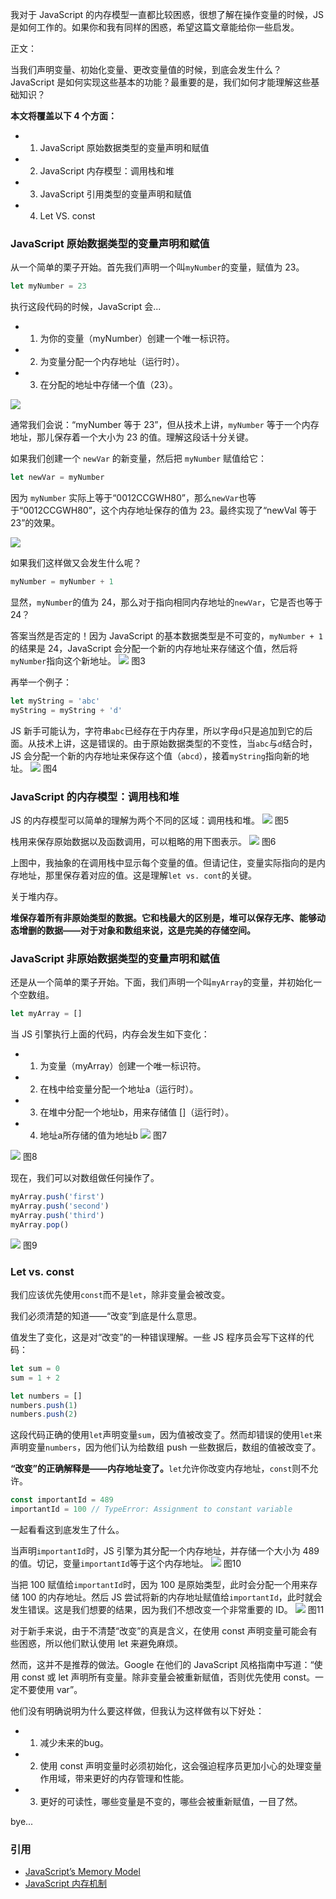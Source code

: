 我对于 JavaScript 的内存模型一直都比较困惑，很想了解在操作变量的时候，JS 是如何工作的。如果你和我有同样的困惑，希望这篇文章能给你一些启发。

正文：

当我们声明变量、初始化变量、更改变量值的时候，到底会发生什么？JavaScript 是如何实现这些基本的功能？最重要的是，我们如何才能理解这些基础知识？

**本文将覆盖以下 4 个方面：**
* 1. JavaScript 原始数据类型的变量声明和赋值
* 2. JavaScript 内存模型：调用栈和堆
* 3. JavaScript 引用类型的变量声明和赋值
* 4. Let VS. const

### JavaScript 原始数据类型的变量声明和赋值
从一个简单的栗子开始。首先我们声明一个叫`myNumber`的变量，赋值为 23。
````js
let myNumber = 23
````
执行这段代码的时候，JavaScript 会...
* 1. 为你的变量（myNumber）创建一个唯一标识符。
* 2. 为变量分配一个内存地址（运行时）。
* 3. 在分配的地址中存储一个值（23）。

![](https://img2018.cnblogs.com/blog/1085489/201904/1085489-20190424172923851-1336511409.jpg)


通常我们会说：“myNumber 等于 23”，但从技术上讲，`myNumber` 等于一个内存地址，那儿保存着一个大小为 23 的值。理解这段话十分关键。

如果我们创建一个 `newVar` 的新变量，然后把 `myNumber` 赋值给它：
````js
let newVar = myNumber
````
因为 `myNumber` 实际上等于“0012CCGWH80”，那么`newVar`也等于“0012CCGWH80”，这个内存地址保存的值为 23。最终实现了“newVal 等于 23”的效果。

![](https://img2018.cnblogs.com/blog/1085489/201904/1085489-20190424172937569-2024968063.jpg)


如果我们这样做又会发生什么呢？
````js
myNumber = myNumber + 1
````
显然，`myNumber`的值为 24，那么对于指向相同内存地址的`newVar`，它是否也等于 24？

答案当然是否定的！因为 JavaScript 的基本数据类型是不可变的，`myNumber + 1`的结果是 24，JavaScript 会分配一个新的内存地址来存储这个值，然后将`myNumber`指向这个新地址。
![](https://img2018.cnblogs.com/blog/1085489/201904/1085489-20190424172949567-517746096.jpg)
图3

再举一个例子：
````js
let myString = 'abc'
myString = myString + 'd'
````
JS 新手可能认为，字符串`abc`已经存在于内存里，所以字母`d`只是追加到它的后面。从技术上讲，这是错误的。由于原始数据类型的不变性，当`abc`与`d`结合时，JS 会分配一个新的内存地址来保存这个值（`abcd`），接着`myString`指向新的地址。
![](https://img2018.cnblogs.com/blog/1085489/201904/1085489-20190424172958994-1491353481.jpg)
图4

### JavaScript 的内存模型：调用栈和堆
JS 的内存模型可以简单的理解为两个不同的区域：调用栈和堆。
![](https://img2018.cnblogs.com/blog/1085489/201904/1085489-20190424173005794-1302121390.jpg)
图5

栈用来保存原始数据以及函数调用，可以粗略的用下图表示。
![](https://img2018.cnblogs.com/blog/1085489/201904/1085489-20190424173011966-1547191945.jpg)
图6

上图中，我抽象的在调用栈中显示每个变量的值。但请记住，变量实际指向的是内存地址，那里保存着对应的值。这是理解`let vs. cont`的关键。

关于堆内存。

**堆保存着所有非原始类型的数据。它和栈最大的区别是，堆可以保存无序、能够动态增删的数据——对于对象和数组来说，这是完美的存储空间。**

### JavaScript 非原始数据类型的变量声明和赋值
还是从一个简单的栗子开始。下面，我们声明一个叫`myArray`的变量，并初始化一个空数组。
````js
let myArray = []
````
当 JS 引擎执行上面的代码，内存会发生如下变化：
* 1. 为变量（myArray）创建一个唯一标识符。
* 2. 在栈中给变量分配一个地址a（运行时）。
* 3. 在堆中分配一个地址b，用来存储值 []（运行时）。
* 4. 地址a所存储的值为地址b
![](https://img2018.cnblogs.com/blog/1085489/201904/1085489-20190424173022343-1670051502.jpg)
图7

![](https://img2018.cnblogs.com/blog/1085489/201904/1085489-20190424173029088-224783084.jpg)
图8

现在，我们可以对数组做任何操作了。
````js
myArray.push('first')
myArray.push('second')
myArray.push('third')
myArray.pop()
````
![](https://img2018.cnblogs.com/blog/1085489/201904/1085489-20190424173038174-427764912.jpg)
图9

### Let vs. const
我们应该优先使用`const`而不是`let`，除非变量会被改变。

我们必须清楚的知道——“改变”到底是什么意思。

值发生了变化，这是对“改变”的一种错误理解。一些 JS 程序员会写下这样的代码：
````js
let sum = 0
sum = 1 + 2

let numbers = []
numbers.push(1)
numbers.push(2)
````
这段代码正确的使用`let`声明变量`sum`，因为值被改变了。然而却错误的使用`let`来声明变量`numbers`，因为他们认为给数组 push 一些数据后，数组的值被改变了。

**“改变”的正确解释是——内存地址变了。**`let`允许你改变内存地址，`const`则不允许。
````js
const importantId = 489
importantId = 100 // TypeError: Assignment to constant variable
````
一起看看这到底发生了什么。

当声明`importantId`时，JS 引擎为其分配一个内存地址，并存储一个大小为 489 的值。切记，变量`importantId`等于这个内存地址。
![](https://img2018.cnblogs.com/blog/1085489/201904/1085489-20190424173047047-869280063.jpg)
图10

当把 100 赋值给`importantId`时，因为 100 是原始类型，此时会分配一个用来存储 100 的内存地址。然后 JS 尝试将新的内存地址赋值给`importantId`，此时就会发生错误。这是我们想要的结果，因为我们不想改变一个非常重要的 ID。
![](https://img2018.cnblogs.com/blog/1085489/201904/1085489-20190424173134217-2061397509.jpg)
图11

对于新手来说，由于不清楚“改变”的真是含义，在使用 const 声明变量可能会有些困惑，所以他们默认使用 let 来避免麻烦。

然而，这并不是推荐的做法。Google 在他们的 JavaScript 风格指南中写道：“使用 const 或 let 声明所有变量。除非变量会被重新赋值，否则优先使用 const。一定不要使用 var”。

他们没有明确说明为什么要这样做，但我认为这样做有以下好处：
* 1. 减少未来的bug。
* 2. 使用 const 声明变量时必须初始化，这会强迫程序员更加小心的处理变量作用域，带来更好的内存管理和性能。
* 3. 更好的可读性，哪些变量是不变的，哪些会被重新赋值，一目了然。

bye...


### 引用
* [JavaScript’s Memory Model](https://medium.com/@ethannam/javascripts-memory-model-7c972cd2c239)
* [JavaScript 内存机制](https://juejin.im/post/5b10ba336fb9a01e66164346)